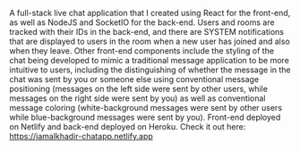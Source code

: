 A full-stack live chat application that I created using React for the front-end, as well as NodeJS and SocketIO for the back-end. Users and rooms are tracked with their IDs in the back-end, and there are SYSTEM notifications that are displayed to users in the room when a new user has joined and also when they leave. Other front-end components include the styling of the chat being developed to mimic a traditional message application to be more intuitive to users, including the distinguishing of whether the message in the chat was sent by you or someone else using conventional message positioning (messages on the left side were sent by other users, while messages on the right side were sent by you) as well as conventional message coloring (white-background messages were sent by other users while blue-background messages were sent by you). Front-end deployed on Netlify and back-end deployed on Heroku. Check it out here: https://jamalkhadir-chatapp.netlify.app
